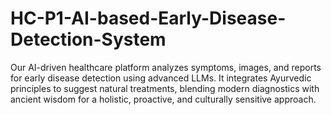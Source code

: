 # HC-P1-AI-based-Early-Disease-Detection-System
Our AI-driven healthcare platform analyzes symptoms, images, and reports for early disease detection using advanced LLMs. It integrates Ayurvedic principles to suggest natural treatments, blending modern diagnostics with ancient wisdom for a holistic, proactive, and culturally sensitive approach.
